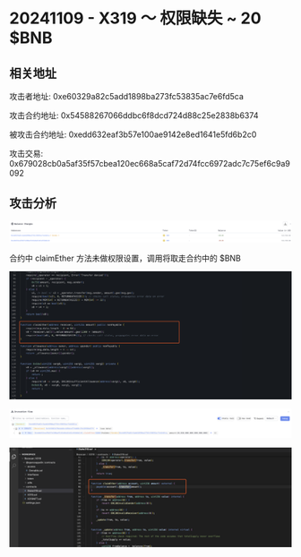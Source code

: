 # 20241109 - X319 ～ 权限缺失 ~ 20 $BNB

## 相关地址

攻击者地址: 0xe60329a82c5add1898ba273fc53835ac7e6fd5ca

攻击合约地址: 0x54588267066ddbc6f8dcd724d88c25e2838b6374

被攻击合约地址: 0xedd632eaf3b57e100ae9142e8ed1641e5fd6b2c0

攻击交易: 0x679028cb0a5af35f57cbea120ec668a5caf72d74fcc6972adc7c75ef6c9a9092

## 攻击分析

![image-20241110150343077](../../img/image-20241110150343077.png)

合约中 claimEther 方法未做权限设置，调用将取走合约中的 $BNB

![image-20241110150500046](../../img/image-20241110150500046.png)

![image-20241110150557818](../../img/image-20241110150557818.png)

![image-20241110151019259](../../img/image-20241110151019259.png)